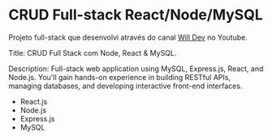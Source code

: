 # CRUD Full-stack React/Node/MySQL

Projeto full-stack que desenvolvi através do canal [Will Dev](https://www.youtube.com/@will_dev) no Youtube.

Title: CRUD Full Stack com Node, React & MySQL.

Description: Full-stack web application using MySQL, Express.js, React, and Node.js. You'll gain hands-on experience in building RESTful APIs, managing databases, and developing interactive front-end interfaces.

- React.js
- Node.js
- Express.js
- MySQL
